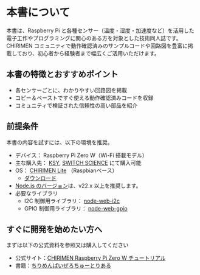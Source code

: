 # 本書について

本書は、Raspberry Pi と各種センサー（温度・湿度・加速度など）を活用した電子工作やプログラミングに関心のある方を対象とした技術同人誌です。  
CHIRIMEN コミュニティで動作確認済みのサンプルコードや回路図を豊富に掲載しており、初心者から経験者まで幅広くご活用いただけます。

## 本書の特徴とおすすめポイント

- 各センサーごとに、わかりやすい回路図を掲載
- コピー＆ペーストですぐ使える動作確認済みコードを収録
- コミュニティで検証された信頼性の高い部品を紹介

## 前提条件

本書の内容を試すには、以下の環境を推奨。

- デバイス： Raspberry Pi Zero W（Wi-Fi 搭載モデル）
- 主な購入先： [KSY](https://x.gd/HytS7), [SWITCH SCIENCE](https://x.gd/KF2aF) にて購入可能
- OS： [CHIRIMEN Lite](https://github.com/chirimen-oh/chirimen-lite) （Raspbianベース）
  - [ダウンロード](https://github.com/chirimen-oh/chirimen-lite/releases)
- [Node.js のバージョン](https://nodejs.org/ja/about/previous-releases)は、v22.x 以上を推奨します。
- 必要なライブラリ
  - I2C 制御用ライブラリ： [node-web-i2c](https://www.npmjs.com/package/node-web-i2c)
  - GPIO 制御用ライブラリ： [node-web-gpio](https://www.npmjs.com/package/node-web-gpio)

## すぐに開発を始めたい方へ

まずは以下の公式資料を参照又は購入してください

- 公式サイト：[CHIRIMEN Raspberry Pi Zero W チュートリアル](https://tutorial.chirimen.org/pizero/)
- 書籍：[ちりめんぱいぜろちゅーとりある](https://x.gd/OmMZJ)
